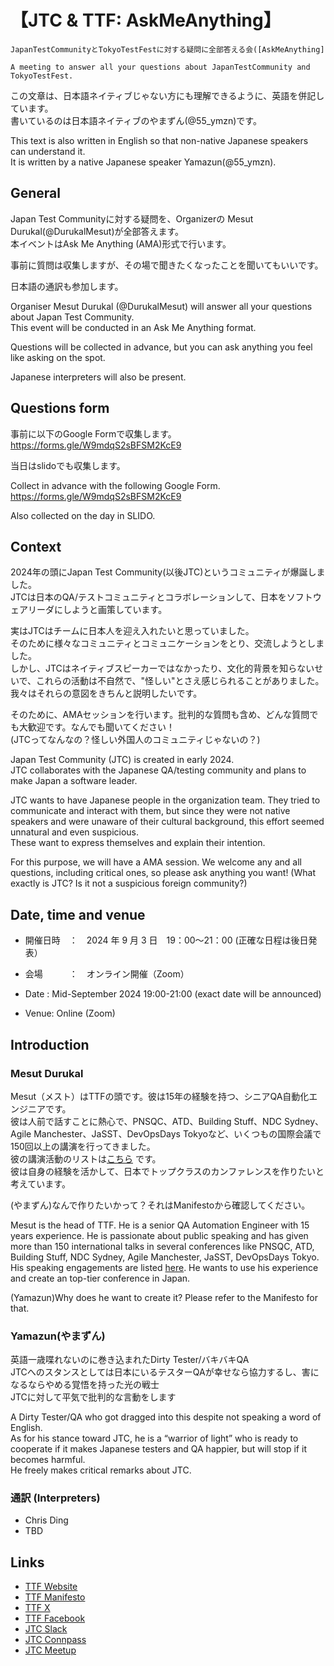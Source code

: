# 【JTC & TTF: AskMeAnything】

`JapanTestCommunityとTokyoTestFestに対する疑問に全部答える会([AskMeAnything]`

`A meeting to answer all your questions about JapanTestCommunity and TokyoTestFest.`

この文章は、日本語ネイティブじゃない方にも理解できるように、英語を併記しています。  
書いているのは日本語ネイティブのやまずん(@55_ymzn)です。  

This text is also written in English so that non-native Japanese speakers can understand it.  
It is written by a native Japanese speaker Yamazun(@55_ymzn).  

## General

Japan Test Communityに対する疑問を、Organizerの Mesut Durukal(@DurukalMesut)が全部答えます。  
本イベントはAsk Me Anything (AMA)形式で行います。  

事前に質問は収集しますが、その場で聞きたくなったことを聞いてもいいです。  

日本語の通訳も参加します。  

Organiser Mesut Durukal (@DurukalMesut) will answer all your questions about Japan Test Community.  
This event will be conducted in an Ask Me Anything format.  

Questions will be collected in advance, but you can ask anything you feel like asking on the spot.  

Japanese interpreters will also be present.  

## Questions form

事前に以下のGoogle Formで収集します。  
https://forms.gle/W9mdqS2sBFSM2KcE9  

当日はslidoでも収集します。  

Collect in advance with the following Google Form.  
https://forms.gle/W9mdqS2sBFSM2KcE9  

Also collected on the day in SLIDO.  

## Context

2024年の頭にJapan Test Community(以後JTC)というコミュニティが爆誕しました。  
JTCは日本のQA/テストコミュニティとコラボレーションして、日本をソフトウェアリーダにしようと画策しています。  

実はJTCはチームに日本人を迎え入れたいと思っていました。  
そのために様々なコミュニティとコミュニケーションをとり、交流しようとしました。  
しかし、JTCはネイティブスピーカーではなかったり、文化的背景を知らないせいで、これらの活動は不自然で、"怪しい"とさえ感じられることがありました。  
我々はそれらの意図をきちんと説明したいです。   

そのために、AMAセッションを行います。批判的な質問も含め、どんな質問でも大歓迎です。なんでも聞いてください！  
(JTCってなんなの？怪しい外国人のコミュニティじゃないの？)  

Japan Test Community (JTC) is created in early 2024.  
JTC collaborates with the Japanese QA/testing community and plans to make Japan a software leader.  

JTC wants to have Japanese people in the organization team. They tried to communicate and interact with them, 
but since they were not native speakers and were unaware of their cultural background, this effort seemed unnatural and even suspicious.  
These want to express themselves and explain their intention.

For this purpose, we will have a AMA session. We welcome any and all questions, including critical ones, 
so please ask anything you want! (What exactly is JTC? Is it not a suspicious foreign community?)

## Date, time and venue

- 開催日時　：　2024 年 9 月 3 日　19：00～21：00 (正確な日程は後日発表）
- 会場　　　：　オンライン開催（Zoom）

- Date : Mid-September 2024 19:00-21:00 (exact date will be announced)
- Venue: Online (Zoom)

## Introduction

### Mesut Durukal

Mesut（メスト）はTTFの頭です。彼は15年の経験を持つ、シニアQA自動化エンジニアです。  
彼は人前で話すことに熱心で、PNSQC、ATD、Building Stuff、NDC Sydney、Agile Manchester、JaSST、DevOpsDays Tokyoなど、いくつもの国際会議で150回以上の講演を行ってきました。    
彼の講演活動のリストは[こちら](https://drive.google.com/file/d/1lKTxhk1KEhXBw4kJRTBnHrfusn1S6-Yi/view?usp=drive_link) です。  
彼は自身の経験を活かして、日本でトップクラスのカンファレンスを作りたいと考えています。  

(やまずん)なんで作りたいかって？それはManifestoから確認してください。  

Mesut is the head of TTF. He is a senior QA Automation Engineer with 15 years experience. He is passionate about public 
speaking and has given more than 150 international talks in several conferences like PNSQC, ATD, Building Stuff, 
NDC Sydney, Agile Manchester, JaSST, DevOpsDays Tokyo. His speaking engagements are listed 
[here](https://drive.google.com/file/d/1lKTxhk1KEhXBw4kJRTBnHrfusn1S6-Yi/view?usp=drive_link). He wants to use his
experience and create an top-tier conference in Japan.

(Yamazun)Why does he want to create it? Please refer to the Manifesto for that.  

### Yamazun(やまずん)

英語一歳喋れないのに巻き込まれたDirty Tester/バキバキQA   
JTCへのスタンスとしては日本にいるテスターQAが幸せなら協力するし、害になるならやめる覚悟を持った光の戦士  
JTCに対して平気で批判的な言動をします  

A Dirty Tester/QA who got dragged into this despite not speaking a word of English.  
As for his stance toward JTC, he is a “warrior of light” who is ready to cooperate if it makes Japanese testers and QA happier, but will stop if it becomes harmful.  
He freely makes critical remarks about JTC.

### 通訳 (Interpreters)

* Chris Ding
* TBD

## Links

- [TTF Website](https://tokyotestfest.com/)
- [TTF Manifesto](https://drive.google.com/file/d/1SqSellW0E2jEif7upN-llhzNE9KYXb_M/view?usp=sharing)
- [TTF X](https://x.com/tokyotestfest)
- [TTF Facebook](https://www.facebook.com/tokyotestfest)
- [JTC Slack](https://join.slack.com/t/japantestcommunity/shared_invite/zt-2cak1u0q8-2ebhh1azGJ5AFeFCvnrNfQ)
- [JTC Connpass](https://japantestcommunity.connpass.com/)
- [JTC Meetup](https://www.meetup.com/japan-test-community/)